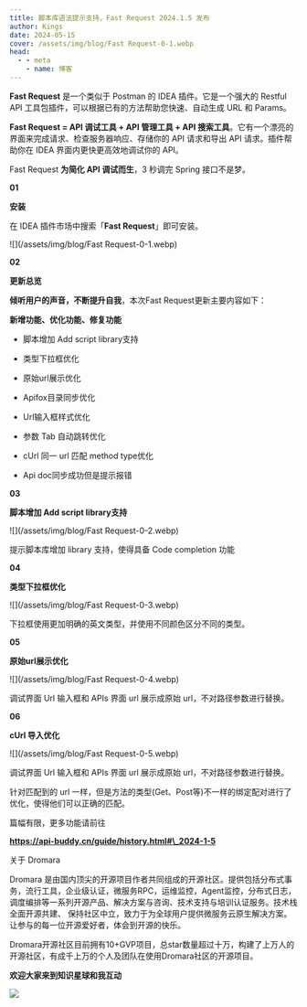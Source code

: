 ```yaml
---
title: 脚本库语法提示支持，Fast Request 2024.1.5 发布
author: Kings
date: 2024-05-15
cover: /assets/img/blog/Fast Request-0-1.webp
head:
  - - meta
    - name: 博客
---
```


**Fast Request** 是一个类似于 Postman 的 IDEA 插件。它是一个强大的 Restful API 工具包插件，可以根据已有的方法帮助您快速、自动生成 URL 和 Params。

  

**Fast Request = API 调试工具 + API 管理工具 + API 搜索工具**。它有一个漂亮的界面来完成请求、检查服务器响应、存储你的 API 请求和导出 API 请求。插件帮助你在 IDEA 界面内更快更高效地调试你的 API。

  

Fast Request **为简化 API 调试而生**，3 秒调完 Spring 接口不是梦。


  

**01**

**安装**

在 IDEA 插件市场中搜索「**Fast Request**」即可安装。

![](/assets/img/blog/Fast Request-0-1.webp)

  

**02**

**更新总览**

**倾听用户的声音，不断提升自我**，本次Fast Request更新主要内容如下：  

**新增功能、优化功能、修复功能**  

*   脚本增加 Add script library支持
    
*   类型下拉框优化
    
*   原始url展示优化
    
*   Apifox目录同步优化
    
*   Url输入框样式优化
    
*   参数 Tab 自动跳转优化
    
*   cUrl 同一 url 匹配 method type优化
    
*   Api doc同步成功但是提示报错
    

  

**03**

**脚本增加 Add script library支持**

![](/assets/img/blog/Fast Request-0-2.webp)

提示脚本库增加 library 支持，使得具备 Code completion 功能

  

**04**

**类型下拉框优化**

![](/assets/img/blog/Fast Request-0-3.webp)

下拉框使用更加明确的英文类型，并使用不同颜色区分不同的类型。

  

**05**

**原始url展示优化**

![](/assets/img/blog/Fast Request-0-4.webp)

调试界面 Url 输入框和 APIs 界面 url 展示成原始 url，不对路径参数进行替换。

  

**06**

**cUrl 导入优化**

![](/assets/img/blog/Fast Request-0-5.webp)

调试界面 Url 输入框和 APIs 界面 url 展示成原始 url，不对路径参数进行替换。

针对匹配到的 url 一样，但是方法的类型(Get、Post等)不一样的绑定配对进行了优化，使得他们可以正确的匹配。

  

篇幅有限，更多功能请前往  

**https://api-buddy.cn/guide/history.html#\_2024-1-5**

  

关于 Dromara

Dromara 是由国内顶尖的开源项目作者共同组成的开源社区。提供包括分布式事务，流行工具，企业级认证，微服务RPC，运维监控，Agent监控，分布式日志，调度编排等一系列开源产品、解决方案与咨询、技术支持与培训认证服务。技术栈全面开源共建、 保持社区中立，致力于为全球用户提供微服务云原生解决方案。让参与的每一位开源爱好者，体会到开源的快乐。

  

Dromara开源社区目前拥有10+GVP项目，总star数量超过十万，构建了上万人的开源社区，有成千上万的个人及团队在使用Dromara社区的开源项目。

**欢迎大家来到知识星球和我互动**

![](/assets/img/qrcode_zsxq.webp)